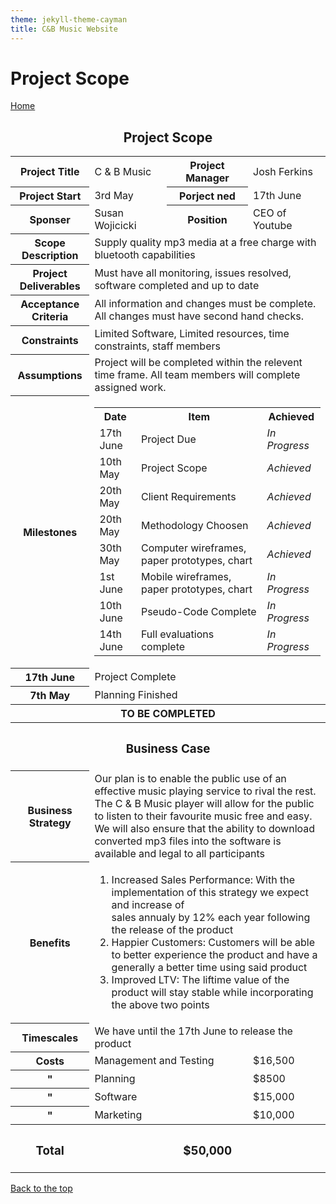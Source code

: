 ```yaml
---
theme: jekyll-theme-cayman
title: C&B Music Website
---
```


<h1>Project Scope</h1>

<a href="https://JoshFerkins.github.io/EIT-ac-nz-ITPM5240-202051MB-c-b-torture-Website/">Home</a>
<a id="top"/>

<div align="center">
  <h2>Project Scope</h2>
</div>
<table>
  <tr>
    <th>Project Title</th>
    <td>C & B Music</td>
    <th>Project Manager</th>
    <td>Josh Ferkins</td>
  </tr>
  <tr>
    <th>Project Start</th>
    <td>3rd May</td>
    <th>Porject ned</th>
    <td>17th June</td>
  </tr>
  <tr>
    <th>Sponser</th>
    <td>Susan Wojicicki</td>
    <th>Position</th>
    <td>CEO of Youtube</td>
  </tr>
  <tr>
    <th>Scope Description</th>
    <td colspan="3">Supply quality mp3 media at a free charge with bluetooth capabilities</td>
  </tr>
  <tr>
    <th>Project Deliverables</th>
    <td colspan="3">Must have all monitoring, issues resolved, software completed and up to date</td>
  </tr>
  <tr>
    <th>Acceptance Criteria</th>
    <td colspan="3">All information and changes must be complete. All changes must have second hand checks.</td>
  </tr>
  <tr>
    <th>Constraints</th>
    <td colspan="3">Limited Software, Limited resources, time constraints, staff members</td>
  </tr>
  <tr>
    <th>Assumptions</th>
    <td colspan="3">Project will be completed within the relevent time frame. All team members will complete assigned work.</td>
  </tr>
  <tr>
    <th>Milestones</th>
    <td colspan="3">
      <table>
        <tr>
          <th>Date</th>
          <th>Item</th>
          <th>Achieved</th>
        </tr>
        <tr>
          <td>17th June</td>
          <td>Project Due</td>
          <td><i>In Progress</i></td>
        </tr>
        <tr>
          <td>10th May</td>
          <td>Project Scope</td>
          <td><i>Achieved</i></td>
        </tr>
        <tr>
          <td>20th May</td>
          <td>Client Requirements</td>
          <td><i>Achieved</i></td>
        </tr>
        <tr>
          <td>20th May</td>
          <td>Methodology Choosen</td>
          <td><i>Achieved</i></td>
        </tr>
        <tr>
          <td>30th May</td>
          <td>Computer wireframes, paper prototypes, chart</td>
          <td><i>Achieved</i></td>
        </tr>
        <tr>
          <td>1st June</td>
          <td>Mobile wireframes, paper prototypes, chart</td>
          <td><i>In Progress</i></td>
        </tr>
        <tr>
          <td>10th June</td>
          <td>Pseudo-Code Complete</td>
          <td><i>In Progress</i></td>
        </tr>
        <tr>
          <td>14th June</td>
          <td>Full evaluations complete</td>
          <td><i>In Progress</i></td>
        </tr>
      </table>   
    </td>
  </tr>
  <tr>
    <th>17th June</th>
    <td colspan="3">Project Complete</td>
  </tr>
  <tr>
    <th>7th May</th>
    <td colspan="3">Planning Finished</td>
  </tr>
  <tr>
    <th colspan="4">TO BE COMPLETED</th>
  </tr>
  <tr>
    <th colspan="4"><h3>Business Case</h2></th>
  </tr>
  <tr>
    <th>Business Strategy</th>
    <td colspan="3">Our plan is to enable the public use of an effective music playing service to rival the rest.<br> 
      The C & B Music player will allow for the public to listen to their favourite music free and easy.<br>
      We will also ensure that the ability to download converted mp3 files into the software is available and legal to all participants</td>
  </tr>
  <tr>
    <th>Benefits</th>
    <td colspan="3">
      <ol>
        <li>Increased Sales Performance: With the implementation of this strategy we expect and increase of<br>
          sales annualy by 12% each year following the release of the product</li>
        <li>Happier Customers: Customers will be able to better experience the product and have a generally a better time using said product</li>
        <li>Improved LTV: The liftime value of the product will stay stable while incorporating the above two points</li>
      </ol>
    </td>
  </tr>
  <tr>
    <th>Timescales</th>
    <td colspan="3">We have until the 17th June to release the product</td>
  </tr>
  <tr>
    <th>Costs</th>
    <td colspan="2">Management and Testing</td>
    <td>$16,500</td>
  </tr>
  <tr>
    <th>"</th>
    <td colspan="2">Planning</td>
    <td>$8500</td>
  </tr>
  <tr>
    <th>"</th>
    <td colspan="2">Software</td>
    <td>$15,000</td>
  </tr>
  <tr>
    <th>"</th>
    <td colspan="2">Marketing</td>
    <td>$10,000</td>
  </tr>
  <tr>
    <th><h3>Total</h3></th>
    <th colspan="3"><h3>$50,000</h3></th>
  </tr>
</table>


<a href="#top">Back to the top</a>
